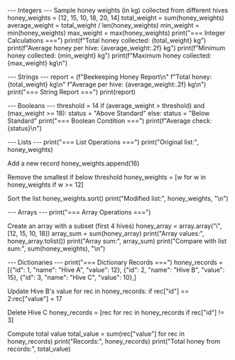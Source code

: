 --- Integers ---
Sample honey weights (in kg) collected from different hives
honey_weights = [12, 15, 10, 18, 20, 14] total_weight = sum(honey_weights) average_weight = total_weight / len(honey_weights) min_weight = min(honey_weights) max_weight = max(honey_weights) print("=== Integer Calculations ===") print(f"Total honey collected: {total_weight} kg") print(f"Average honey per hive: {average_weight:.2f} kg") print(f"Minimum honey collected: {min_weight} kg") print(f"Maximum honey collected: {max_weight} kg\n")

--- Strings ---
report = (f"Beekeeping Honey Report\n" f"Total honey: {total_weight} kg\n" f"Average per hive: {average_weight:.2f} kg\n") print("=== String Report ===") print(report)

--- Booleans ---
threshold = 14 if (average_weight > threshold) and (max_weight >= 18): status = "Above Standard" else: status = "Below Standard" print("=== Boolean Condition ===") print(f"Average check: {status}\n")

--- Lists ---
print("=== List Operations ===") print("Original list:", honey_weights)

Add a new record
honey_weights.append(16)

Remove the smallest if below threshold
honey_weights = [w for w in honey_weights if w >= 12]

Sort the list
honey_weights.sort() print("Modified list:", honey_weights, "\n")

--- Arrays ---
print("=== Array Operations ===")

Create an array with a subset (first 4 hives)
honey_array = array.array("i", [12, 15, 10, 18]) array_sum = sum(honey_array) print("Array values:", honey_array.tolist()) print("Array sum:", array_sum) print("Compare with list sum:", sum(honey_weights), "\n")

--- Dictionaries ---
print("=== Dictionary Records ===") honey_records = [{"id": 1, "name": "Hive A", "value": 12}, {"id": 2, "name": "Hive B", "value": 15}, {"id": 3, "name": "Hive C", "value": 10},]

Update Hive B's value
for rec in honey_records: if rec["id"] == 2:rec["value"] = 17

Delete Hive C
honey_records = [rec for rec in honey_records if rec["id"] != 3]

Compute total value
total_value = sum(rec["value"] for rec in honey_records) print("Records:", honey_records) print("Total honey from records:", total_value)
